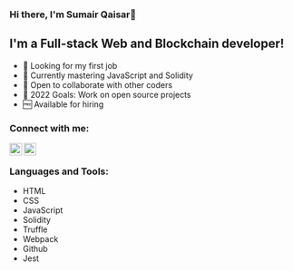 ### Hi there, I'm Sumair Qaisar👋 

## I'm a Full-stack Web and Blockchain developer!

- 🔭 Looking for my first job
- 🌱 Currently mastering JavaScript and Solidity
- 👯 Open to collaborate with other coders
- 🥅 2022 Goals: Work on open source projects
- 🆓 Available for hiring

### Connect with me:

[<img align="left" alt="codeSTACKr | Twitter" width="22px" src="https://cdn.jsdelivr.net/npm/simple-icons@v3/icons/twitter.svg" />](https://twitter.com/sumair_qaisar)
[<img align="left" alt="codeSTACKr | LinkedIn" width="22px" src="https://cdn.jsdelivr.net/npm/simple-icons@v3/icons/linkedin.svg" />](https://linkedin.com/in/sumair-qaisar-jadoon-84a877164)

<br />

### Languages and Tools:
- HTML
- CSS
- JavaScript
- Solidity
- Truffle
- Webpack
- Github
- Jest
